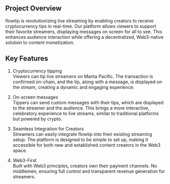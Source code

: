 ## Project Overview

flowtip is revolutionizing live streaming by enabling creators to receive cryptocurrency tips in real-time. Our platform allows viewers to support their favorite streamers, displaying messages on screen for all to see. This enhances audience interaction while offering a decentralized, Web3-native solution to content monetization.

## Key Features
1. Cryptocurrency tipping<br>
Viewers can tip live streamers on Manta Pacific. The transaction is confirmed on-chain, and the tip, along with a message, is displayed on the stream, creating a dynamic and engaging experience.

2. On-screen messages<br>
Tippers can send custom messages with their tips, which are displayed to the streamer and the audience. This brings a more interactive, celebratory experience to live streams, similar to traditional platforms but powered by crypto.

3. Seamless Integration for Creators<br>
Streamers can easily integrate flowtip into their existing streaming setup. The platform is designed to be simple to set up, making it accessible for both new and established content creators in the Web3 space.

4. Web3-First<br>
Built with Web3 principles, creators own their payment channels. No middlemen, ensuring full control and transparent revenue generation for streamers.
